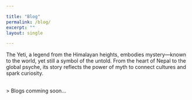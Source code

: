 ```yaml
---

title: "Blog"
permalink: /blog/
excerpt: ""
layout: single

---
```

<p>
The Yeti, a legend from the Himalayan heights, embodies mystery—known to the world, yet still a symbol of the untold. From the heart of Nepal to the global psyche, its story reflects the power of myth to connect cultures and spark curiosity.
</P>
<br>
> Blogs comming soon...




